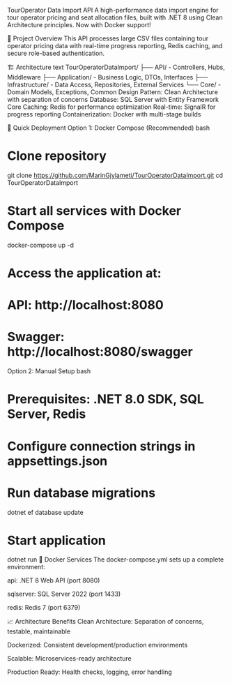 TourOperator Data Import API
A high-performance data import engine for tour operator pricing and seat allocation files, built with .NET 8 using Clean Architecture principles. Now with Docker support!

🎯 Project Overview
This API processes large CSV files containing tour operator pricing data with real-time progress reporting, Redis caching, and secure role-based authentication.

🏗️ Architecture
text
TourOperatorDataImport/
├── API/                 - Controllers, Hubs, Middleware
├── Application/         - Business Logic, DTOs, Interfaces
├── Infrastructure/     - Data Access, Repositories, External Services
└── Core/              - Domain Models, Exceptions, Common
Design Pattern: Clean Architecture with separation of concerns
Database: SQL Server with Entity Framework Core
Caching: Redis for performance optimization
Real-time: SignalR for progress reporting
Containerization: Docker with multi-stage builds

🚀 Quick Deployment
Option 1: Docker Compose (Recommended)
bash
# Clone repository
git clone https://github.com/MarinGjylameti/TourOperatorDataImport.git
cd TourOperatorDataImport

# Start all services with Docker Compose
docker-compose up -d

# Access the application at:
# API: http://localhost:8080
# Swagger: http://localhost:8080/swagger
Option 2: Manual Setup
bash
# Prerequisites: .NET 8.0 SDK, SQL Server, Redis

# Configure connection strings in appsettings.json
# Run database migrations
dotnet ef database update

# Start application
dotnet run
🐳 Docker Services
The docker-compose.yml sets up a complete environment:

api: .NET 8 Web API (port 8080)

sqlserver: SQL Server 2022 (port 1433)

redis: Redis 7 (port 6379)

📈 Architecture Benefits
Clean Architecture: Separation of concerns, testable, maintainable

Dockerized: Consistent development/production environments

Scalable: Microservices-ready architecture

Production Ready: Health checks, logging, error handling
